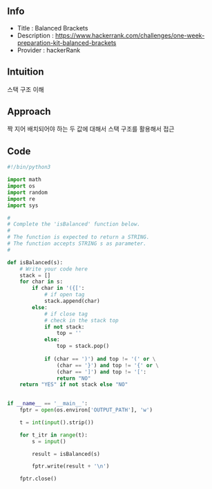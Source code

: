 ## Info
- Title : Balanced Brackets
- Description : https://www.hackerrank.com/challenges/one-week-preparation-kit-balanced-brackets
- Provider : hackerRank

## Intuition
스택 구조 이해
## Approach
<!-- Describe your approach to solving the problem. -->
짝 지어 배치되어야 하는 두 값에 대해서 스택 구조를 활용해서 접근

## Code
```python
#!/bin/python3

import math
import os
import random
import re
import sys

#
# Complete the 'isBalanced' function below.
#
# The function is expected to return a STRING.
# The function accepts STRING s as parameter.
#

def isBalanced(s):
    # Write your code here
    stack = []
    for char in s:
        if char in '({[':
            # if open tag
            stack.append(char)
        else:
            # if close tag
            # check in the stack top
            if not stack:
                top = ''
            else:
                top = stack.pop()
            
            if (char == ')') and top != '(' or \
                (char == '}') and top != '{' or \
                (char == ']') and top != '[':
                return "NO"
    return "YES" if not stack else "NO"
        

if __name__ == '__main__':
    fptr = open(os.environ['OUTPUT_PATH'], 'w')

    t = int(input().strip())

    for t_itr in range(t):
        s = input()

        result = isBalanced(s)

        fptr.write(result + '\n')

    fptr.close()
```

